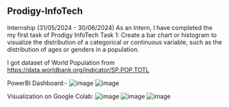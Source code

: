 ## Prodigy-InfoTech
Internship (31/05/2024 - 30/06/2024)
As an Intern, I have completed the my first task of Prodigy InfoTech
Task 1: Create a bar chart or histogram to visualize the distribution of a categorical or continuous variable, such as the distribution of ages or genders in a population.

I got dataset of World Population from https://data.worldbank.org/indicator/SP.POP.TOTL 

PowerBI Dashboard:- 
![image](https://github.com/akash-ilay0701/Prodigy-InfoTech/assets/119600546/1a5429e2-9aad-4dbc-a48e-3c4a9f52194a)
![image](https://github.com/akash-ilay0701/Prodigy-InfoTech/assets/119600546/8fa54956-4aa6-4d1e-811e-788b8de8af27)

Visualization on Google Colab:
![image](https://github.com/akash-ilay0701/Prodigy-InfoTech/assets/119600546/eb8a22a7-27ec-4257-939d-7777e5b2796e)
![image](https://github.com/akash-ilay0701/Prodigy-InfoTech/assets/119600546/77392062-585f-4b00-8f15-fc4162842f12)
![image](https://github.com/akash-ilay0701/Prodigy-InfoTech/assets/119600546/7d575e5e-892d-4966-a33b-49889128b4fe)
